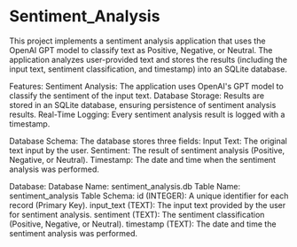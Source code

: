 # Sentiment_Analysis
This project implements a sentiment analysis application that uses the OpenAI GPT model to classify text as Positive, Negative, or Neutral. The application analyzes user-provided text and stores the results (including the input text, sentiment classification, and timestamp) into an SQLite database.

Features:
Sentiment Analysis: The application uses OpenAI's GPT model to classify the sentiment of the input text.
Database Storage: Results are stored in an SQLite database, ensuring persistence of sentiment analysis results.
Real-Time Logging: Every sentiment analysis result is logged with a timestamp.

Database Schema: The database stores three fields:
Input Text: The original text input by the user.
Sentiment: The result of sentiment analysis (Positive, Negative, or Neutral).
Timestamp: The date and time when the sentiment analysis was performed.


Database:
Database Name: sentiment_analysis.db
Table Name: sentiment_analysis
Table Schema:
id (INTEGER): A unique identifier for each record (Primary Key).
input_text (TEXT): The input text provided by the user for sentiment analysis.
sentiment (TEXT): The sentiment classification (Positive, Negative, or Neutral).
timestamp (TEXT): The date and time the sentiment analysis was performed.

